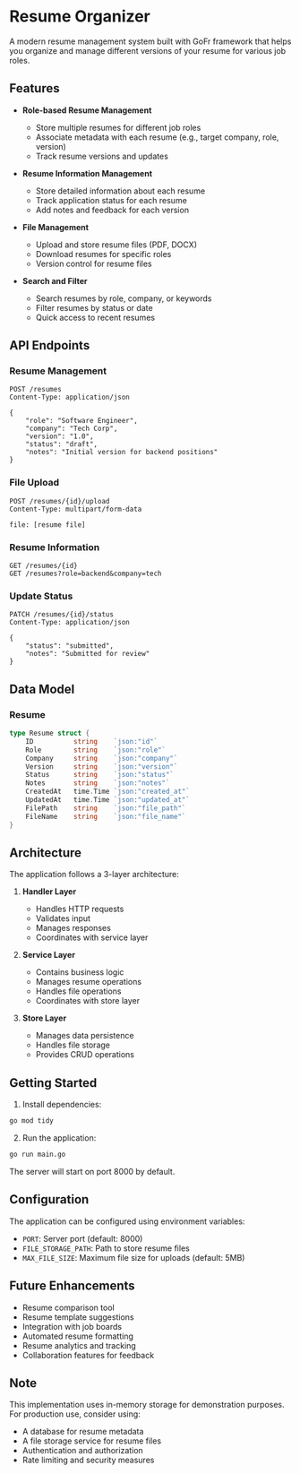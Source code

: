 # Resume Organizer

A modern resume management system built with GoFr framework that helps you organize and manage different versions of your resume for various job roles.

## Features

- **Role-based Resume Management**
  - Store multiple resumes for different job roles
  - Associate metadata with each resume (e.g., target company, role, version)
  - Track resume versions and updates

- **Resume Information Management**
  - Store detailed information about each resume
  - Track application status for each resume
  - Add notes and feedback for each version

- **File Management**
  - Upload and store resume files (PDF, DOCX)
  - Download resumes for specific roles
  - Version control for resume files

- **Search and Filter**
  - Search resumes by role, company, or keywords
  - Filter resumes by status or date
  - Quick access to recent resumes

## API Endpoints

### Resume Management
```
POST /resumes
Content-Type: application/json

{
    "role": "Software Engineer",
    "company": "Tech Corp",
    "version": "1.0",
    "status": "draft",
    "notes": "Initial version for backend positions"
}
```

### File Upload
```
POST /resumes/{id}/upload
Content-Type: multipart/form-data

file: [resume file]
```

### Resume Information
```
GET /resumes/{id}
GET /resumes?role=backend&company=tech
```

### Update Status
```
PATCH /resumes/{id}/status
Content-Type: application/json

{
    "status": "submitted",
    "notes": "Submitted for review"
}
```

## Data Model

### Resume
```go
type Resume struct {
    ID          string    `json:"id"`
    Role        string    `json:"role"`
    Company     string    `json:"company"`
    Version     string    `json:"version"`
    Status      string    `json:"status"`
    Notes       string    `json:"notes"`
    CreatedAt   time.Time `json:"created_at"`
    UpdatedAt   time.Time `json:"updated_at"`
    FilePath    string    `json:"file_path"`
    FileName    string    `json:"file_name"`
}
```

## Architecture

The application follows a 3-layer architecture:

1. **Handler Layer**
   - Handles HTTP requests
   - Validates input
   - Manages responses
   - Coordinates with service layer

2. **Service Layer**
   - Contains business logic
   - Manages resume operations
   - Handles file operations
   - Coordinates with store layer

3. **Store Layer**
   - Manages data persistence
   - Handles file storage
   - Provides CRUD operations

## Getting Started

1. Install dependencies:
```bash
go mod tidy
```

2. Run the application:
```bash
go run main.go
```

The server will start on port 8000 by default.

## Configuration

The application can be configured using environment variables:

- `PORT`: Server port (default: 8000)
- `FILE_STORAGE_PATH`: Path to store resume files
- `MAX_FILE_SIZE`: Maximum file size for uploads (default: 5MB)

## Future Enhancements

- Resume comparison tool
- Resume template suggestions
- Integration with job boards
- Automated resume formatting
- Resume analytics and tracking
- Collaboration features for feedback

## Note

This implementation uses in-memory storage for demonstration purposes. For production use, consider using:
- A database for resume metadata
- A file storage service for resume files
- Authentication and authorization
- Rate limiting and security measures 